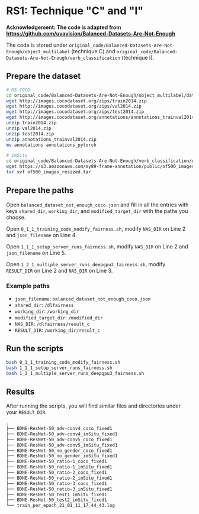# RS1: Technique "C" and "I"

**Acknowledgement: The code is adapted from https://github.com/uvavision/Balanced-Datasets-Are-Not-Enough**

The code is stored under `original_code/Balanced-Datasets-Are-Not-Enough/object_multilabel` (technique C) and `original_code/Balanced-Datasets-Are-Not-Enough/verb_classification` (technique I).

## Prepare the dataset

```bash
# MS-COCO
cd original_code/Balanced-Datasets-Are-Not-Enough/object_multilabel/data
wget http://images.cocodataset.org/zips/train2014.zip
wget http://images.cocodataset.org/zips/val2014.zip
wget http://images.cocodataset.org/zips/test2014.zip
wget http://images.cocodataset.org/annotations/annotations_trainval2014.zip
unzip train2014.zip
unzip val2014.zip
unzip test2014.zip
unzip annotations_trainval2014.zip
mv annotations annotations_pytorch

# imSitu
cd original_code/Balanced-Datasets-Are-Not-Enough/verb_classification/data
wget https://s3.amazonaws.com/my89-frame-annotation/public/of500_images_resized.tar
tar xvf of500_images_resized.tar
```

## Prepare the paths

Open `balanced_dataset_not_enough_coco.json` and fill in all the entries with keys `shared_dir`, `working_dir`, and `modified_target_dir` with the paths you choose.

Open `0_1_1_training_code_modify_fairness.sh`, modify `NAS_DIR` on Line 2 and `json_filename` on Line 4.

Open `1_1_1_setup_server_runs_fairness.sh`, modify `NAS_DIR` on Line 2 and `json_filename` on Line 5.

Open `1_2_1_multiple_server_runs_deepgpu3_fairness.sh`, modify `RESULT_DIR` on Line 2 and `NAS_DIR` on Line 3.

### Example paths

* `json_filename`: `balanced_dataset_not_enough_coco.json`
* `shared_dir`: `/dlfairness`
* `working_dir`: `/working_dir`
* `modified_target_dir`: `/modified_dir`
* `NAS_DIR`: `/dlfairness/result_c`
* `RESULT_DIR`: `/working_dir/result_c`

## Run the scripts

```bash
bash 0_1_1_training_code_modify_fairness.sh
bash 1_1_1_setup_server_runs_fairness.sh
bash 1_2_1_multiple_server_runs_deepgpu3_fairness.sh
```

## Results

After running the scripts, you will find similar files and directories under your `RESULT_DIR`.

```bash
.
├── BDNE-ResNet-50_adv-conv4_coco_fixed1
├── BDNE-ResNet-50_adv-conv4_imSitu_fixed1
├── BDNE-ResNet-50_adv-conv5_coco_fixed1
├── BDNE-ResNet-50_adv-conv5_imSitu_fixed1
├── BDNE-ResNet-50_no_gender_coco_fixed1
├── BDNE-ResNet-50_no_gender_imSitu_fixed1
├── BDNE-ResNet-50_ratio-1_coco_fixed1
├── BDNE-ResNet-50_ratio-1_imSitu_fixed1
├── BDNE-ResNet-50_ratio-2_coco_fixed1
├── BDNE-ResNet-50_ratio-2_imSitu_fixed1
├── BDNE-ResNet-50_ratio-3_coco_fixed1
├── BDNE-ResNet-50_ratio-3_imSitu_fixed1
├── BDNE-ResNet-50_test1_imSitu_fixed1
├── BDNE-ResNet-50_test2_imSitu_fixed1
└── train_per_epoch_21_01_11_17_44_43.log
```
